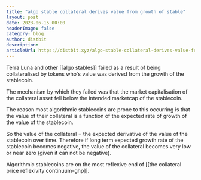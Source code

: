 ```yaml
---
title: "algo stable collateral derives value from growth of stable"
layout: post
date: 2023-06-15 00:00
headerImage: false
category: blog
author: distbit
description:
articleUrl: https://distbit.xyz/algo-stable-collateral-derives-value-from-growth-of-stable
---
```


Terra Luna and other [[algo stables]] failed as a result of being collateralised by tokens who's value was derived from the growth of the stablecoin.

The mechanism by which they failed was that the market capitalisation of the collateral asset fell below the intended marketcap of the stablecoin.

The reason most algorithmic stablecoins are prone to this occurring is that the value of their collateral is a function of the expected rate of growth of the value of the stablecoin.

So the value of the collateral = the expected derivative of the value of the stablecoin over time. Therefore if long term expected growth rate of the stablecoin becomes negative, the value of the collateral becomes very low or near zero (given it can not be negative).

Algorithmic stablecoins are on the most reflexive end of [[the collateral price reflexivity continuum-ghp]].